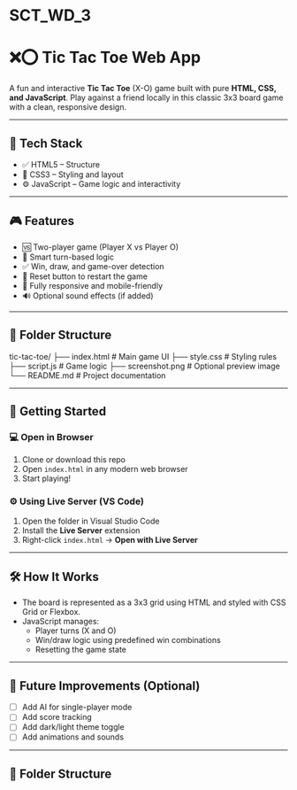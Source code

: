 # SCT_WD_3

# ❌⭕ Tic Tac Toe Web App

A fun and interactive **Tic Tac Toe** (X-O) game built with pure **HTML, CSS, and JavaScript**. Play against a friend locally in this classic 3x3 board game with a clean, responsive design.

---

## 🧰 Tech Stack

- ✅ HTML5 – Structure
- 🎨 CSS3 – Styling and layout
- ⚙️ JavaScript – Game logic and interactivity

---

## 🎮 Features

- 🆚 Two-player game (Player X vs Player O)
- 🧠 Smart turn-based logic
- ✅ Win, draw, and game-over detection
- 🔄 Reset button to restart the game
- 📱 Fully responsive and mobile-friendly
- 🔊 Optional sound effects (if added)

---

## 📁 Folder Structure

tic-tac-toe/
├── index.html # Main game UI
├── style.css # Styling rules
├── script.js # Game logic
├── screenshot.png # Optional preview image
└── README.md # Project documentation


---

## 🚀 Getting Started

### 💻 Open in Browser

1. Clone or download this repo  
2. Open `index.html` in any modern web browser  
3. Start playing!

### ⚙️ Using Live Server (VS Code)

1. Open the folder in Visual Studio Code  
2. Install the **Live Server** extension  
3. Right-click `index.html` → **Open with Live Server**

---

## 🛠️ How It Works

- The board is represented as a 3x3 grid using HTML and styled with CSS Grid or Flexbox.
- JavaScript manages:
  - Player turns (X and O)
  - Win/draw logic using predefined win combinations
  - Resetting the game state

---

## 🚧 Future Improvements (Optional)

- [ ] Add AI for single-player mode  
- [ ] Add score tracking  
- [ ] Add dark/light theme toggle  
- [ ] Add animations and sounds  

---

## 📁 Folder Structure

